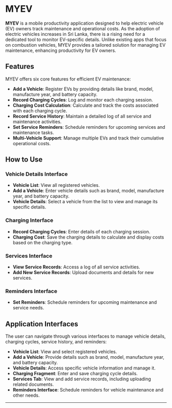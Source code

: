 # MYEV

**MYEV** is a mobile productivity application designed to help electric vehicle (EV) owners track maintenance and operational costs. As the adoption of electric vehicles increases in Sri Lanka, there is a rising need for a dedicated tool to monitor EV-specific details. Unlike existing apps that focus on combustion vehicles, MYEV provides a tailored solution for managing EV maintenance, enhancing productivity for EV owners.

## Features

MYEV offers six core features for efficient EV maintenance:

- **Add a Vehicle**: Register EVs by providing details like brand, model, manufacture year, and battery capacity.
- **Record Charging Cycles**: Log and monitor each charging session.
- **Charging Cost Calculation**: Calculate and track the costs associated with each charging cycle.
- **Record Service History**: Maintain a detailed log of all service and maintenance activities.
- **Set Service Reminders**: Schedule reminders for upcoming services and maintenance tasks.
- **Multi-Vehicle Support**: Manage multiple EVs and track their cumulative operational costs.

## How to Use

### Vehicle Details Interface

- **Vehicle List**: View all registered vehicles.
- **Add a Vehicle**: Enter vehicle details such as brand, model, manufacture year, and battery capacity.
- **Vehicle Details**: Select a vehicle from the list to view and manage its specific details.

### Charging Interface

- **Record Charging Cycles**: Enter details of each charging session.
- **Charging Cost**: Save the charging details to calculate and display costs based on the charging type.

### Services Interface

- **View Service Records**: Access a log of all service activities.
- **Add New Service Records**: Upload documents and details for new services.

### Reminders Interface

- **Set Reminders**: Schedule reminders for upcoming maintenance and service needs.

## Application Interfaces

The user can navigate through various interfaces to manage vehicle details, charging cycles, service history, and reminders:

- **Vehicle List**: View and select registered vehicles.
- **Add a Vehicle**: Provide details such as brand, model, manufacture year, and battery capacity.
- **Vehicle Details**: Access specific vehicle information and manage it.
- **Charging Fragment**: Enter and save charging cycle details.
- **Services Tab**: View and add service records, including uploading related documents.
- **Reminders Interface**: Schedule reminders for vehicle maintenance and other needs.

---

